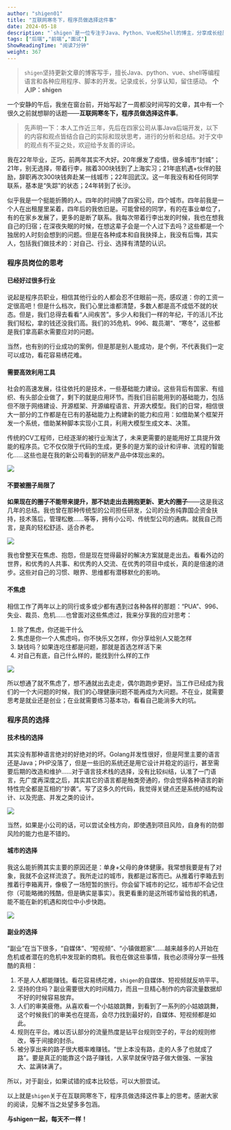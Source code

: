 ```yaml
---
author: "shigen01"
title: "互联网寒冬下，程序员做选择这件事"
date: 2024-05-18
description: "`shigen`是一位专注于Java、Python、Vue和Shell的博主，分享成长经历和见解。在互联网寒冬中，他探讨程序员的选择：尽管行业面临挑战，如35岁危机和裁员，但仍优于许多行业。"
tags: ["后端","前端","面试"]
ShowReadingTime: "阅读7分钟"
weight: 367
---
```

> `shigen`坚持更新文章的博客写手，擅长Java、python、vue、shell等编程语言和各种应用程序、脚本的开发。记录成长，分享认知，留住感动。 **个人IP：shigen**

一个安静的午后，我坐在窗台前，开始写起了一周都没时间写的文章，其中有一个很久之前就想聊的话题——**互联网寒冬下，程序员做选择这件事**。

> 先声明一下：本人工作近三年，先后在四家公司从事Java后端开发，以下的内容和观点皆结合自己的实际和现状思考，进行的分析和总结。对于文中的观点有不妥之处，欢迎给予友善的评论。

我在22年毕业，正巧，前两年其实不大好。20年爆发了疫情，很多城市“封城”；21年，别无选择，带着行李，揣着300块钱到了上海实习；21年底机遇+伙伴的鼓励，辞职再次300块钱奔赴某一线城市；22年回武汉。这一年我没有和任何同学联系，基本是“失踪”的状态；24年转到了长沙。

似乎我是一个挺能折腾的人。四年的时间换了四家公司，四个城市。四年前我是一个人在出租屋里呆着，四年后的我依旧是。可能曾经的同学，有的在事业单位了，有的在家乡发展了，更多的是断了联系。我每次带着行李出发的时候，我也在想我自己的归宿；在深夜失眠的时候，在想这辈子会是一个人过下去吗？这些都是一个独居的人时刻会想到的问题。但是在各种成本和自我抉择上，我没有后悔，其实人，包括我们做技术的：对自己、行业、选择有清楚的认识。

### 程序员岗位的思考

#### 已经好过很多行业

说起是程序员职业，相信其他行业的人都会忍不住眼前一亮，感叹道：你的工资一定很高吧！但是什么档次，我们心里比谁都清楚，多数人都是高不成低不就的状态。但是，我们总得去看看“人间疾苦”。多少人和我们一样的年纪，干的活儿不比我们轻松，拿的钱还没我们高。我们的35危机、996、裁员潮“、“寒冬”，这些都是我们拿高薪水需要应对的问题。

当然，也有别的行业成功的案例，但是那是别人能成功，是个例，不代表我们一定可以成功，看花容易绣花难。

#### 需要高效利用工具

社会的高速发展，往往依托的是技术，一些基础能力建设。这些背后有国家、有组织、有头部企业做了，剩下的就是应用环节。而我们目前能用到的基础能力，包括但不限于网络建设、开源框架、开源编程语言、开源大模型。我们的日常，相信很大一部分的工作都是在已有的基础能力上构建新的能力和应用：如借助某个框架开发一个系统，借助某种脚本实现小工具，利用大模型生成文本、决策。

传统的CV工程师，已经逐渐的被行业淘汰了，未来更需要的是能用好工具提升效能的程序员。它不仅仅限于代码的生成，更多的是方案的设计和评审、流程的智能化……这些也是在我的新公司看到的研发产品中体现出来的。

![](https://p3-juejin.byteimg.com/tos-cn-i-k3u1fbpfcp/b892adf37b0a41d4b7284d22cdcc4164~tplv-k3u1fbpfcp-jj-mark:3024:0:0:0:q75.awebp#?w=7200&h=4050&s=1825751&e=jpg&b=c7d6df)

#### 不要被圈子局限了

**如果现在的圈子不能带来提升，那不妨走出去拥抱更新、更大的圈子**——这是我这几年的总结。我也曾在那种传统型的公司担任研发，公司的业务纯靠国企资金扶持，技术落后，管理松散……等等，拥有小公司、传统型公司的通病。就我自己而言，是真的轻松舒适、适合养老。

![](https://p3-juejin.byteimg.com/tos-cn-i-k3u1fbpfcp/40091c2ce96c4c7f918e6f9542ad14cd~tplv-k3u1fbpfcp-jj-mark:3024:0:0:0:q75.awebp#?w=6000&h=4000&s=1027563&e=jpg&b=e7e2da)

我也曾整天在焦虑、抱怨，但是现在觉得最好的解决方案就是走出去。看看外边的世界，和优秀的人共事、和优秀的人交流、在优秀的项目中成长，真的是倍速的进步。这些对自己的习惯、眼界、思维都有潜移默化的影响。

#### 不焦虑

相信工作了两年以上的同行或多或少都有遇到过各种各样的那题：“PUA”、996、失业、裁员、危机……也曾面对这些焦虑过，我来分享我的应对思考：

1.  除了焦虑，你还能干什么
2.  焦虑是你一个人焦虑吗，你不快乐又怎样，你分享给别人又能怎样
3.  缺钱吗？如果连吃住都是问题，那就是首选怎样活下来
4.  对自己有底，自己什么样的，能找到什么样的工作

![](https://p3-juejin.byteimg.com/tos-cn-i-k3u1fbpfcp/29b17b8d180b460e8259ce80d630d892~tplv-k3u1fbpfcp-jj-mark:3024:0:0:0:q75.awebp#?w=5172&h=3108&s=1105076&e=jpg&b=e3e4e8)

所以想通了就不焦虑了，想不通就出去走走，偶尔跑跑步更好。当工作已经成为我们的一个大问题的时候，我们的心理健康问题不能再成为大问题。不在业，就需要思考是就业还是创业；在业就需要练习基本功，看看自己能淌多大的坑。

### 程序员的选择

#### 技术栈的选择

其实没有那种语言绝对的好绝对的坏。Golang并发性很好，但是阿里主要的语言还是Java；PHP没落了，但是一些旧的系统还是用它设计并稳定的运行，甚至需要后期的改造和维护……对于语言技术栈的选择，没有比较纠结，认准了一门语言，先广度再深度之后，其实其它的语言都是触类旁通的，你会觉得各种语言的新特性完全都是互相的”抄袭“。写了这多久的代码，我觉得关键点还是系统的结构设计、以及兜底、并发之类的设计。

![](https://p3-juejin.byteimg.com/tos-cn-i-k3u1fbpfcp/e48dace6ae0c4ea381ca91924f1b47f2~tplv-k3u1fbpfcp-jj-mark:3024:0:0:0:q75.awebp#?w=1308&h=860&s=223683&e=png&b=2f2f2f)

当然，如果是小公司的话，可以尝试全栈方向，即使遇到项目风险，自身有的防御风险的能力也是不错的。

#### 城市的选择

我这么能折腾其实主要的原因还是：单身+父母的身体健康。我常想我要是有了对象，我就不会这样流浪了。我所走过的城市，我都是过客而已。从推着行李箱去到推着行李箱离开，像极了一场短暂的旅行。你会留下城市的记忆，城市却不会记住你（可能略微的残酷，但是确实是事实）。我更看重的是这所城市留给我的机遇，能不能在新的机遇和岗位中小步快跑。

![](https://p3-juejin.byteimg.com/tos-cn-i-k3u1fbpfcp/1e7c698a943448b58e066af99a0cf848~tplv-k3u1fbpfcp-jj-mark:3024:0:0:0:q75.awebp#?w=1734&h=1158&s=385364&e=jpg&b=021e3a)

#### 副业的选择

“副业”在当下很多，“自媒体”、“短视频”、“小镇做题家”……越来越多的人开始在危机或者潜在的危机中发现新的商机。我也在做这些事情，我也必须得分享一些残酷的真相：

1.  不是人人都能赚钱。看花容易绣花难，`shigen`的自媒体、短视频就反响平平。
2.  坚持的住吗？副业需要很大的时间精力，而且一旦精心制作的内容流量数据却不好的时候容易放弃。
3.  人们的审美疲倦。从喜欢看一个小姑娘跳舞，到看到了一系列的小姑娘跳舞，这个时候我们的审美也在提高，会尽力找到最好的，自媒体、短视频都是如此。
4.  规则在平台。难以否认部分的流量热度是钻平台规则空子的，平台的规则修改，等于间接的封杀。
5.  被分享出来的路子很大概率难赚钱。“世上本没有路，走的人多了也就成了路”。要是真正的能靠这个路子赚钱，人家早就保守路子做大做强、一家独大、盆满钵满了。

所以，对于副业，如果试错的成本比较低，可以大胆尝试。

以上就是`shigen`关于在互联网寒冬下，程序员做选择这件事上的思考。感谢大家的阅读，见解不当之处望多多包涵。

**与shigen一起，每天不一样！**
